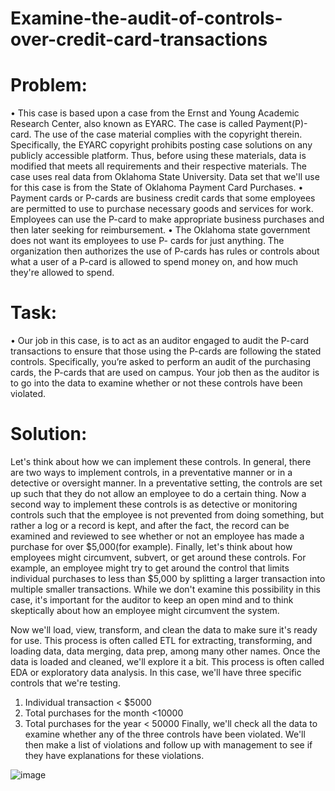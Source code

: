 # Examine-the-audit-of-controls-over-credit-card-transactions

# Problem: 
•	This case is based upon a case from the Ernst and Young Academic Research Center, also known as EYARC. The case is called Payment(P)-card. The use of the case material complies with the copyright therein. Specifically, the EYARC copyright prohibits posting case solutions on any publicly accessible platform. Thus, before using these materials, data is modified that meets all requirements and their respective materials. The case uses real data from Oklahoma State University. Data set that we'll use for this case is from the State of Oklahoma Payment Card Purchases. 
•	Payment cards or P-cards are business credit cards that some employees are permitted to use to purchase necessary goods and services for work. Employees can use the P-card to make appropriate business purchases and then later seeking for reimbursement. 
•	The Oklahoma state government does not want its employees to use P- cards for just anything. The organization then authorizes the use of P-cards has rules or controls about what a user of a P-card is allowed to spend money on, and how much they're allowed to spend. 

# Task: 
•	Our job in this case, is to act as an auditor engaged to audit the P-card transactions to ensure that those using the P-cards are following the stated controls. Specifically, you’re asked to perform an audit of the purchasing cards, the P-cards that are used on campus. Your job then as the auditor is to go into the data to examine whether or not these controls have been violated. 

# Solution: 

Let's think about how we can implement these controls. In general, there are two ways to implement controls, in a preventative manner or in a detective or oversight manner. In a preventative setting, the controls are set up such that they do not allow an employee to do a certain thing. Now a second way to implement these controls is as detective or monitoring controls such that the employee is not prevented from doing something, but rather a log or a record is kept, and after the fact, the record can be examined and reviewed to see whether or not an employee has made a purchase for over $5,000(for example). 
Finally, let's think about how employees might circumvent, subvert, or get around these controls. For example, an employee might try to get around the control that limits individual purchases to less than $5,000 by splitting a larger transaction into multiple smaller transactions. While we don't examine this possibility in this case, it's important for the auditor to keep an open mind and to think skeptically about how an employee might circumvent the system.

Now we'll load, view, transform, and clean the data to make sure it's ready for use. This process is often called ETL for extracting, transforming, and loading data, data merging, data prep, among many other names. 
Once the data is loaded and cleaned, we'll explore it a bit. This process is often called EDA or exploratory data analysis. In this case, we'll have three specific controls that we're testing. 
1.	Individual transaction < $5000
2.	Total purchases for the month <10000
3.	Total purchases for the year < 50000
Finally, we'll check all the data to examine whether any of the three controls have been violated. We'll then make a list of violations and follow up with management to see if they have explanations for these violations. 

![image](https://user-images.githubusercontent.com/50633864/147260176-43ea97c4-c0c4-4713-95c9-829de7f10850.png)

